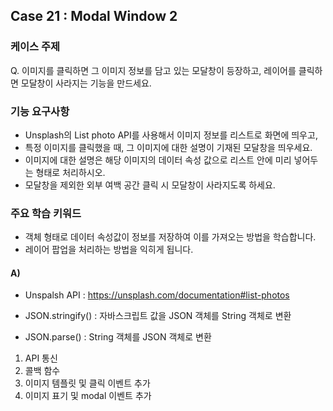 ## Case 21 : Modal Window 2


### 케이스 주제
Q. 이미지를 클릭하면 그 이미지 정보를 담고 있는 모달창이 등장하고, 레이어를 클릭하면 모달창이 사라지는 기능을 만드세요.


### 기능 요구사항
- Unsplash의 List photo API를 사용해서 이미지 정보를 리스트로 화면에 띄우고,
- 특정 이미지를 클릭했을 때, 그 이미지에 대한 설명이 기재된 모달창을 띄우세요.
- 이미지에 대한 설명은 해당 이미지의 데이터 속성 값으로 리스트 안에 미리 넣어두는 형태로 처리하시오.
- 모달창을 제외한 외부 여백 공간 클릭 시 모달창이 사라지도록 하세요.

### 주요 학습 키워드
- 객체 형태로 데이터 속성값이 정보를 저장하여 이를 가져오는 방법을 학습합니다.
- 레이어 팝업을 처리하는 방법을 익히게 됩니다.

#### A)
- Unspalsh API : https://unsplash.com/documentation#list-photos


- JSON.stringify() : 자바스크립트 값을 JSON 객체를 String 객체로 변환
- JSON.parse() : String 객체를 JSON 객체로 변환

1. API 통신
2. 콜백 함수
3. 이미지 템플릿 및 클릭 이벤트 추가
4. 이미지 표기 및 modal 이벤트 추가
